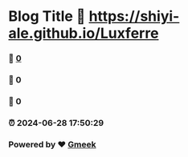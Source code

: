 # Blog Title :link: https://shiyi-ale.github.io/Luxferre 
### :page_facing_up: [0](https://shiyi-ale.github.io/Luxferre/tag.html) 
### :speech_balloon: 0 
### :hibiscus: 0 
### :alarm_clock: 2024-06-28 17:50:29 
### Powered by :heart: [Gmeek](https://github.com/Meekdai/Gmeek)
